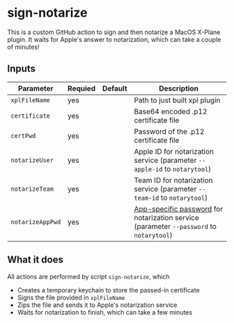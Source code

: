 # sign-notarize

This is a custom GitHub action to sign and then notarize a MacOS X-Plane plugin.
It waits for Apple's answer to notarization, which can take a couple of minutes!

## Inputs

Parameter|Requied|Default|Description
---------|-------|-------|------------
`xplFileName`|yes||Path to just built xpl plugin
`certificate`|yes||Base64 encoded .p12 certificate file
`certPwd`|yes||Password of the .p12 certificate file
`notarizeUser`|yes||Apple ID for notarization service (parameter `--apple-id` to `notarytool`)
`notarizeTeam`|yes||Team ID for notarization service (parameter `--team-id` to `notarytool`)
`notarizeAppPwd`|yes||[App-specific password](https://support.apple.com/en-gb/HT204397) for notarization service (parameter `--password` to `notarytool`)

## What it does

All actions are performed by script `sign-notarize`, which
- Creates a temporary keychain to store the passed-in certificate
- Signs the file provided in `xplFileName`
- Zips the file and sends it to Apple's notarization service
- Waits for notarization to finish, which can take a few minutes

